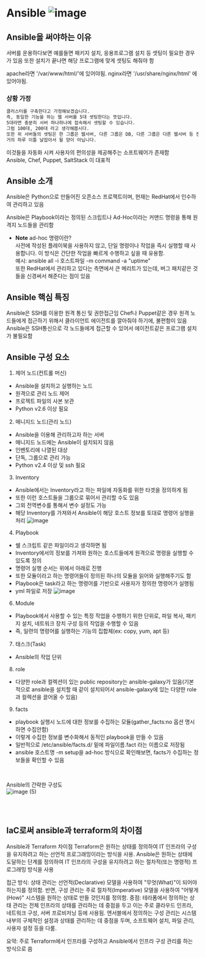 # Ansible ![image](https://github.com/NOOJU/intern-project/assets/88716899/6656bda1-19f3-4d6c-9af4-b767134d19a9)



## Ansible을 써야하는 이유
서버를 운용하다보면 예를들면 패키지 설치, 응용프로그램 설치 등 셋팅이 필요한 경우가 있음
또한 설치가 끝나면 해당 프로그램에 맞게 셋팅도 해줘야 함

apache라면 '/var/www/html/'에 있어야됨.
nginx라면 '/usr/share/nginx/html' 에 있어야됨.

 

### 상황 가정
 ```bash
클러스터를 구축한다고 가정해보겠습니다.
즉, 동일한 기능을 하는 웹 서버를 5대 셋팅한다는 뜻입니다.
5대라면 충분히 서버 하나하나에 접속해서 셋팅할 수 있습니다.
그럼 100대, 200대 라고 생각해봅시다.
또한 위 서버들의 셋팅은 한 그룹은 웹서버, 다른 그룹은 DB, 다른 그룹은 다른 웹서버 등 전부 다 다릅니다.
거의 하루 이틀 날잡아서 될 양이 아닙니다.
 ```
이것들을 자동화 시켜 사용자의 편의성을 제공해주는 소프트웨어가 존재함<br/>
Ansible, Chef, Puppet, SaltStack 이 대표적



## Ansible 소개
Ansible은 Python으로 만들어진 오픈소스 프로젝트이며, 현재는 RedHat에서 인수하여 관리하고 있음<br/>

Ansible은 Playbook이라는 정의된 스크립트나 Ad-Hoc이라는 커맨드 명령을 통해 원격지 노드들을 관리함<br/>
- **Note** ad-hoc 명령이란?<br/>
  사전에 작성된 플레이북을 사용하지 않고, 단일 명령이나 작업을 즉시 실행할 때 사용합니다. 이 방식은 간단한 작업을 빠르게 수행하고 싶을 때 유용함.<br/> 예시: ansible all -i 호스트파일 -m command -a "uptime" <br/>
또한 RedHat에서 관리하고 있다는 측면에서 큰 메리트가 있는데, 버그 패치같은 것들을 신경써서 해준다는 점이 있음

 ## Ansible 핵심 특징
Ansible은 SSH를 이용한 원격 통신 및 권한접근임
Chef나 Puppet같은 경우 원격 노드들에게 접근하기 위해서 클라이언트 에이전트를 깔아줘야 하기에, 불편함이 있음<br/>
Ansible은 SSH통신으로 각 노드들에게 접근할 수 있어서 에이전트같은 프로그램 설치가 불필요함

## Ansible 구성 요소
1. 제어 노드(컨트롤 머신)
- Ansible을 설치하고 실행하는 노드
- 원격으로 관리 노드 제어
- 프로젝트 파일의 사본 보관
- Python v2.6 이상 필요

2. 매니지드 노드(관리 노드)
- Ansible을 이용해 관리하고자 하는 서버
- 매니지드 노드에는 Ansible이 설치되지 않음
- 인벤토리에 나열된 대상
- 단독, 그룹으로 관리 가능
- Python v2.4 이상 및 ssh 필요
 
3. Inventory
- Ansible에서는 Inventory라고 하는 파일에 자동화를 위한 타겟을 정의하게 됨
- 또한 이런 호스트들을 그룹으로 묶어서 관리할 수도 있음
- 그외 전역변수를 통해서 변수 설정도 가능
- 해당 Inventory를 가져와서 Ansible이 해당 호스트 정보를 토대로 명령어 실행을 처리
  ![image](https://github.com/NOOJU/intern-project/assets/88716899/5614f92f-6a60-457d-96de-2ef5cb876a6e)


4.  Playbook
- 쉘 스크립트 같은 파일이라고 생각하면 됨
- Inventory에서의 정보를 가져와 원하는 호스트들에게 원격으로 명령을 실행할 수 있도록 정의
- 명령어 실행 순서는 위에서 아래로 진행
- 또한 모듈이라고 하는 명령어들이 정의된 하나의 모듈을 읽어와 실행해주기도 함
- Playbook은 task라고 하는 명령어를 기반으로 사용자가 정의한 명령어가 실행됨
- yml 파일로 저장
  ![image](https://github.com/NOOJU/intern-project/assets/88716899/bfa007be-d1cd-494b-804a-2793897b668a)


6. Module
- Playbook에서 사용할 수 있는 특정 작업을 수행하기 위한 단위로, 파일 복사, 패키지 설치, 네트워크 장치 구성 등의 작업을 수행할 수 있음
- 즉, 일련의 명령어를 실행하는 기능의 집합체(ex: copy, yum, apt 등)

7. 태스크(Task)
- Ansible의 작업 단위

8. role
- 다양한 role과 컬렉션이 있는 public repository는 ansible-galaxy가 있음(기본적으로 ansible을 설치할 때 같이 설치되어서 ansible-galaxy에 있는 다양한 role과 컬렉션을 끌어올 수 있음)

9. facts
- playbook 실행시 노드에 대한 정보를 수집하는 모듈(gather_facts:no 옵션 명시하면 수집안함)
- 이렇게 수집한 정보를 변수화해서 동적인 playbook을 만들 수 있음
- 일반적으로 /etc/ansible/facts.d/ 밑에 파일이름.fact 라는 이름으로 저장됨
-  ansible 호스트명 -m setup을 ad-hoc 방식으로 확인해보면, facts가 수집하는 정보들을 확인할 수 있음
<br/>
 

Ansible의 간략한 구성도<br/>
![image (5)](https://github.com/NOOJU/intern-project/assets/88716899/09fee8fe-f5f4-469d-a1b7-8ac9a60f298e)

<br/><br/>
## IaC로써 ansible과 terraform의 차이점
Ansible과 Terraform 차이점
Terraform은 원하는 상태를 정의하여 IT 인프라의 구성을 유지하려고 하는 선언적 프로그래밍이라는 방식을 사용. Ansible은 원하는 상태에 도달하는 단계를 정의하여 IT 인프라의 구성을 유지하려고 하는 절차적(또는 명령적) 프로그래밍 방식을 사용

접근 방식: 상태 관리는 선언적(Declarative) 모델을 사용하여 "무엇(What)"이 되어야 하는지를 정의함. 반면, 구성 관리는 주로 절차적(Imperative) 모델을 사용하여 "어떻게(How)" 시스템을 원하는 상태로 만들 것인지를 정의함.
중점: 테라폼에서 정의하는 상태 관리는 전체 인프라의 상태를 관리하는 데 중점을 두고 이는 주로 클라우드 인프라, 네트워크 구성, 서버 프로비저닝 등에 사용됨. 앤서블에서 정의하는 구성 관리는 시스템 내부의 구체적인 설정과 상태를 관리하는 데 중점을 두며, 소프트웨어 설치, 파일 관리, 사용자 설정 등을 다룸.

요약: 주로 Terraform에서 인프라를 구성하고 Ansible에서 인프라 구성 관리를 하는 방식으로 씀



